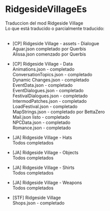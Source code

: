 # RidgesideVillageEs</br>
Traduccion del mod Ridgeside Village</br>
Lo que está traducido o parcialmente traducido:</br>
</br>
- [CP] Ridgeside Village - assets - Dialogue</br>
  Aguar.json completado por Querbis</br>
  Alissa.json comenzado por Querbis</br>
- [CP] Ridgeside Village - Data</br>
  Animations.json - completado</br>
  ConversationTopics.json - completado</br>
  Dynamic Changes.json - completado</br>
  EventData.json - completado</br>
  EventDialogues.json - completado</br>
  FestivalDialogues.json - completado</br>
  IntermodPatches.json - completado</br>
  LoadFestival.json - completado</br>
  MapStrings.json - completado por BettaZero</br>
  Mail.json listo - completado</br>
  NPCData.json - completado</br>
  Romance.json - completado</br>
  
- [JA] Ridgeside Village - Hats</br>
  Todos completados</br>
- [JA] Ridgeside Village - Objects</br>
  Todos completados</br>
- [JA] Ridgeside Village - Shirts</br>
  Todos completados</br>
- [JA] Ridgeside Village - Weapons</br>
  Todos completados</br>
  
- [STF] Ridgeside Village</br>
  Shops.json - completado</br>
